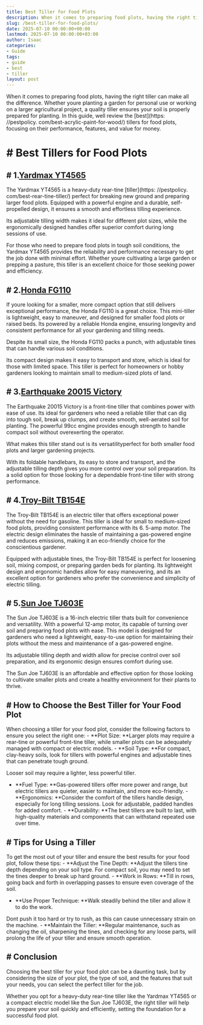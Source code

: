 ```yaml
---
title: Best Tiller for Food Plots
description: When it comes to preparing food plots, having the right tiller can make all the difference. Whether youre planting a garden for personal use or working on a...
slug: /best-tiller-for-food-plots/
date: 2025-07-10 00:00:00+00:00
lastmod: 2025-07-10 00:00:00+03:00
author: Isaac
categories:
- Guide
tags:
- guide
- best
- tiller
layout: post
---
```


When it comes to preparing food plots, having the right tiller can make all the difference. Whether youre planting a garden for personal use or working on a larger agricultural project, a quality tiller ensures your soil is properly prepared for planting. In this guide, well review the [best](https: //pestpolicy. com/best-acrylic-paint-for-wood/) tillers for food plots, focusing on their performance, features, and value for money.

# # Best Tillers for Food Plots

## # 1.[Yardmax YT4565](https://www.amazon.com/dp/B00IXG4FZ6?tag=p-policy-20)

The Yardmax YT4565 is a heavy-duty rear-tine [tiller](https: //pestpolicy. com/best-rear-tine-tiller/) perfect for breaking new ground and preparing larger food plots. Equipped with a powerful engine and a durable, self-propelled design, it ensures a smooth and effortless tilling experience.

Its adjustable tilling width makes it ideal for different plot sizes, while the ergonomically designed handles offer superior comfort during long sessions of use.

For those who need to prepare food plots in tough soil conditions, the Yardmax YT4565 provides the reliability and performance necessary to get the job done with minimal effort. Whether youre cultivating a large garden or prepping a pasture, this tiller is an excellent choice for those seeking power and efficiency.

## # 2.[Honda FG110](https://www.amazon.com/dp/B07TLXFXLQ?tag=p-policy-20)

If youre looking for a smaller, more compact option that still delivers exceptional performance, the Honda FG110 is a great choice. This mini-tiller is lightweight, easy to maneuver, and designed for smaller food plots or raised beds. Its powered by a reliable Honda engine, ensuring longevity and consistent performance for all your gardening and tilling needs.

Despite its small size, the Honda FG110 packs a punch, with adjustable tines that can handle various soil conditions.

Its compact design makes it easy to transport and store, which is ideal for those with limited space. This tiller is perfect for homeowners or hobby gardeners looking to maintain small to medium-sized plots of land.

## # 3.[Earthquake 20015 Victory](https://www.amazon.com/dp/B078CGNYZZ?tag=p-policy-20)

The Earthquake 20015 Victory is a front-tine tiller that combines power with ease of use. Its ideal for gardeners who need a reliable tiller that can dig into tough soil, break up clumps, and create smooth, well-aerated soil for planting. The powerful 99cc engine provides enough strength to handle compact soil without overexerting the operator.

What makes this tiller stand out is its versatilityperfect for both smaller food plots and larger gardening projects.

With its foldable handlebars, its easy to store and transport, and the adjustable tilling depth gives you more control over your soil preparation. Its a solid option for those looking for a dependable front-tine tiller with strong performance.

## # 4.[Troy-Bilt TB154E](https://www.amazon.com/dp/B07NYQJWB2?tag=p-policy-20)

The Troy-Bilt TB154E is an electric tiller that offers exceptional power without the need for gasoline. This tiller is ideal for small to medium-sized food plots, providing consistent performance with its 6. 5-amp motor. The electric design eliminates the hassle of maintaining a gas-powered engine and reduces emissions, making it an eco-friendly choice for the conscientious gardener.

Equipped with adjustable tines, the Troy-Bilt TB154E is perfect for loosening soil, mixing compost, or preparing garden beds for planting. Its lightweight design and ergonomic handles allow for easy maneuvering, and its an excellent option for gardeners who prefer the convenience and simplicity of electric tilling.

## # 5.[Sun Joe TJ603E](https://www.amazon.com/dp/B07MQK8YT4?tag=p-policy-20)

The Sun Joe TJ603E is a 16-inch electric tiller thats built for convenience and versatility. With a powerful 12-amp motor, its capable of turning over soil and preparing food plots with ease. This model is designed for gardeners who need a lightweight, easy-to-use option for maintaining their plots without the mess and maintenance of a gas-powered engine.

Its adjustable tilling depth and width allow for precise control over soil preparation, and its ergonomic design ensures comfort during use.

The Sun Joe TJ603E is an affordable and effective option for those looking to cultivate smaller plots and create a healthy environment for their plants to thrive.

## # How to Choose the Best Tiller for Your Food Plot

When choosing a tiller for your food plot, consider the following factors to ensure you select the right one: - **Plot Size: **Larger plots may require a rear-tine or powerful front-tine tiller, while smaller plots can be adequately managed with compact or electric models. - **Soil Type: **For compact, clay-heavy soils, look for tillers with powerful engines and adjustable tines that can penetrate tough ground.

Looser soil may require a lighter, less powerful tiller.

- **Fuel Type: **Gas-powered tillers offer more power and range, but electric tillers are quieter, easier to maintain, and more eco-friendly. - **Ergonomics: **Consider the comfort of the tillers handle design, especially for long tilling sessions. Look for adjustable, padded handles for added comfort. - **Durability: **The best tillers are built to last, with high-quality materials and components that can withstand repeated use over time.

## # Tips for Using a Tiller

To get the most out of your tiller and ensure the best results for your food plot, follow these tips: - **Adjust the Tine Depth: **Adjust the tillers tine depth depending on your soil type. For compact soil, you may need to set the tines deeper to break up hard ground. - **Work in Rows: **Till in rows, going back and forth in overlapping passes to ensure even coverage of the soil.

- **Use Proper Technique: **Walk steadily behind the tiller and allow it to do the work.

Dont push it too hard or try to rush, as this can cause unnecessary strain on the machine. - **Maintain the Tiller: **Regular maintenance, such as changing the oil, sharpening the tines, and checking for any loose parts, will prolong the life of your tiller and ensure smooth operation.

## # Conclusion

Choosing the best tiller for your food plot can be a daunting task, but by considering the size of your plot, the type of soil, and the features that suit your needs, you can select the perfect tiller for the job.

Whether you opt for a heavy-duty rear-tine tiller like the Yardmax YT4565 or a compact electric model like the Sun Joe TJ603E, the right tiller will help you prepare your soil quickly and efficiently, setting the foundation for a successful food plot.
